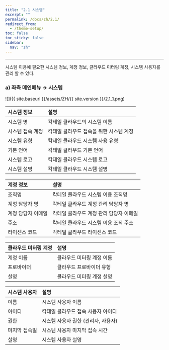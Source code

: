 ```yaml
---
title: "2.1 시스템"
excerpt: ""
permalink: /docs/zh/2.1/
redirect_from:
  - /theme-setup/
toc: false
toc_sticky: false
sidebar:
  nav: "zh"
---
```


---
시스템 이용에 필요한 시스템 정보, 계정 정보, 클라우드 미터링 계정, 시스템 사용자를 관리 할 수 있다.

### a\) 좌측 메인메뉴 → 시스템
![]({{ site.baseurl }}/assets/ZH/{{ site.version }}/2.1_1.png)

| **시스템 정보** | **설명** |
| :--- | :--- |
| 시스템 명 |  칵테일 클라우드의 시스템 이름 |
| 시스템 접속 계정 | 칵테일 클라우드 접속을 위한 시스템 계정 |
| 시스템 유형 | 칵테일 클라우드 시스템 사용 유형 |
| 기본 언어 | 칵테일 클라우드 기본 언어 |
| 시스템 로고 | 칵테일 클라우드 시스템 로고 |
| 시스템 설명 | 칵테일 클라우드 시스템 설명 |

| **계정 정보** | **설명** |
| :--- | :--- |
| 조직명 |  칵테일 클라우드 시스템 이용 조직명 |
| 계정 담당자 명 | 칵테일 클라우드 계정 관리 담당자 명 |
| 계정 담당자 이메일 | 칵테일 클라우드 계정 관리 담당자 이메일 |
| 주소 | 칵테일 클라우드 시스템 이용 조직 주소 |
| 라이센스 코드 | 칵테일 클라우드 라이센스 코드 |

| **클라우드 미터링 계정** | **설명** |
| :--- | :--- |
| 계정 이름 |  클라우드 미터링 계정 이름 |
| 프로바이더 | 클라우드 프로바이더 유형 |
| 설명 | 클라우드 미터링 계정 설명 |

| **시스템 사용자** | **설명** |
| :--- | :--- |
| 이름 |  시스템 사용자 이름 |
| 아이디 | 칵테일 클라우드 접속 사용자 아이디 |
| 권한 | 시스템 사용자 권한 (관리자, 사용자) |
| 마지막 접속일 | 시스템 사용자 마지막 접속 시간 |
| 설명 | 시스템 사용자 설명 |
